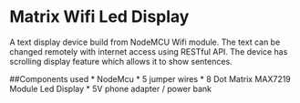 Matrix Wifi Led Display
========================
A text display device build from NodeMCU Wifi module. The text can be changed remotely with internet access using RESTful API. The device has scrolling display feature which allows it to show sentences.

##Components used
	* NodeMcu
	* 5 jumper wires
	* 8 Dot Matrix MAX7219 Module Led Display
	* 5V phone adapter / power bank
	
